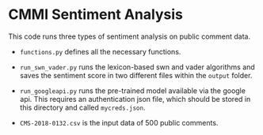 # CMMI Sentiment Analysis

This code runs three types of sentiment analysis on public comment data.

- `functions.py` defines all the necessary functions.

- `run_swn_vader.py` runs the lexicon-based swn and vader algorithms and saves the sentiment score in two different files within the `output` folder.

- `run_googleapi.py` runs the pre-trained model available via the google api. This requires an authentication json file, which should be stored in this directory and called `mycreds.json`.

- `CMS-2018-0132.csv` is the input data of 500 public comments.
